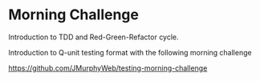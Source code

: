 # Morning Challenge

Introduction to TDD and Red-Green-Refactor cycle.

Introduction to Q-unit testing format with the following morning challenge

https://github.com/JMurphyWeb/testing-morning-challenge
